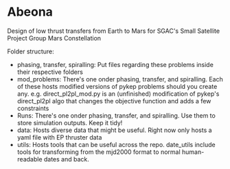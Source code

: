 # Abeona
Design of low thrust transfers from Earth to Mars for SGAC's Small Satellite Project Group Mars Constellation

Folder structure:
- phasing, transfer, spiralling: Put files regarding these problems inside their respective folders
- mod_problems: There's one onder phasing, transfer, and spiralling. Each of these hosts modified versions of pykep problems should you create any. e.g. direct_pl2pl_mod.py is an (unfinished) modification of pykep's direct_pl2pl algo that changes the objective function and adds a few constraints
- Runs: There's one onder phasing, transfer, and spiralling. Use them to store simulation outputs. Keep it tidy!
- data: Hosts diverse data that might be useful. Right now only hosts a yaml file with EP thruster data
- utils: Hosts tools that can be useful across the repo. date_utils include tools for transforming from the mjd2000 format to normal human-readable dates and back.
